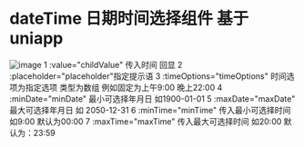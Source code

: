 # dateTime 日期时间选择组件  基于uniapp 
![image](https://github.com/lanxiujuan/dateTime/blob/master/images/img1.jpg)
1 :value="childValue" 传入时间  回显
2 :placeholder="placeholder"指定提示语
3 :timeOptions="timeOptions"  时间选项为指定选项 类型为数组 例如固定为上午9:00 晚上22:00
4 :minDate="minDate" 最小可选择年月日 如1900-01-01
5 :maxDate="maxDate" 最大可选择年月日 如 2050-12-31
6 :minTime="minTime" 传入最小可选择时间 如9:00 默认为00:00
7 :maxTime="maxTime"  传入最大可选择时间 如20:00 默认为：23:59
				
